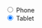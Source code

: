 <div class="au-control-input">
  <input class="au-control-input__input" type="radio" name="radio-ex" id="radio-phone">
  <label class="au-control-input__text" for="radio-phone">Phone</label>
</div>
<div class="au-control-input">
  <input class="au-control-input__input" type="radio" name="radio-ex" id="radio-tablet" checked>
  <label class="au-control-input__text" for="radio-tablet" >Tablet</label>
</div>
